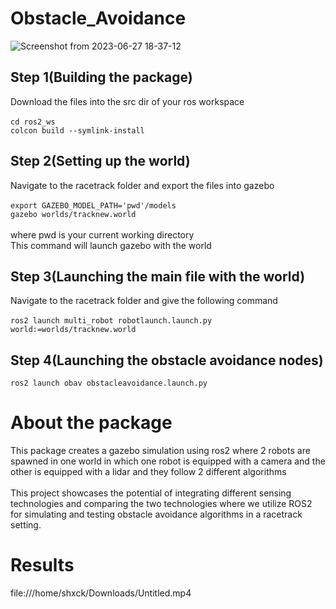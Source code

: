 # Obstacle_Avoidance
![Screenshot from 2023-06-27 18-37-12](https://github.com/Sh-xck/Obstacle_Avoidance/assets/120919844/f1681355-2be5-4658-ac9f-662089006d5e)
## Step 1(Building the package)
Download the files into the src dir of your ros workspace </br>
</br>
  `cd ros2_ws ` </br>
  `colcon build --symlink-install`

## Step 2(Setting up the world)
Navigate to the racetrack folder and export the files into gazebo </br> </br>
`export GAZEBO_MODEL_PATH='pwd'/models `</br>
`gazebo worlds/tracknew.world`
</br>
</br>where pwd is your current working directory </br>
This command will launch gazebo with the world

## Step 3(Launching the main file with the world)
Navigate to the racetrack folder and give the following command 
</br>
</br>`ros2 launch multi_robot robotlaunch.launch.py world:=worlds/tracknew.world`

## Step 4(Launching the obstacle avoidance nodes)
`ros2 launch obav obstacleavoidance.launch.py`


 # About the package 
 This package creates a gazebo simulation using ros2 where 2 robots are spawned in one world in which
 one robot is equipped with a camera and the other is equipped with a lidar and they follow 2 different algorithms
 </br>
 </br>
 This project showcases the potential of integrating different sensing technologies and comparing the two technologies where we utilize ROS2 for simulating and testing obstacle avoidance algorithms in a racetrack setting.


 # Results
 
file:///home/shxck/Downloads/Untitled.mp4




